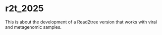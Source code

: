 # r2t_2025
This is about the development of a Read2tree version that works with viral and metagenomic samples.
